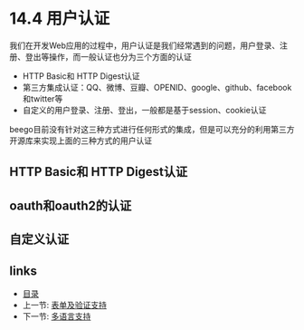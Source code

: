 # 14.4 用户认证
我们在开发Web应用的过程中，用户认证是我们经常遇到的问题，用户登录、注册、登出等操作，而一般认证也分为三个方面的认证

- HTTP Basic和 HTTP Digest认证
- 第三方集成认证：QQ、微博、豆瓣、OPENID、google、github、facebook和twitter等
- 自定义的用户登录、注册、登出，一般都是基于session、cookie认证

beego目前没有针对这三种方式进行任何形式的集成，但是可以充分的利用第三方开源库来实现上面的三种方式的用户认证

## HTTP Basic和 HTTP Digest认证

## oauth和oauth2的认证

## 自定义认证

## links
   * [目录](<preface.md>)
   * 上一节: [表单及验证支持](<14.3.md>)
   * 下一节: [多语言支持](<14.5.md>)